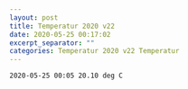 ```yaml
---
layout: post
title: Temperatur 2020 v22
date: 2020-05-25 00:17:02
excerpt_separator: ""
categories: Temperatur 2020 v22 Temperatur
---
```

```
2020-05-25 00:05 20.10 deg C
```
